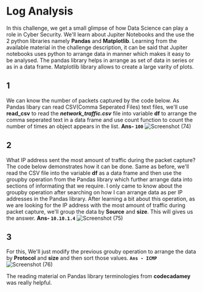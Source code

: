 # Log Analysis

In this challenge, we get a small glimpse of how Data Science can play a role in Cyber Security. We'll learn about Jupiter Notebooks and the use the 2 python libraries namely **Pandas** and **Matplotlib**. Learning from the available material in the challenge description, it can be said that Jupiter notebooks uses python to arrange data in manner which makes it easy to be analysed. The pandas library helps in arrange as set of data in series or as in a data frame. Matplotlib library allows to create a large varity of plots.

## 1
We can know the number of packets captured by the code below. As Pandas libary can read CSV(Comma Seperated Files) text files, we'll use **read_csv** to read the **_network_traffic.csv_** file into variable **df** to arrange the comma seperated text in a data frame and use count function to count the number of times an object appears in the list.
**Ans- `100`**
![Screenshot (74)](https://github.com/Wixter07/HARSHITH-JTP-2/assets/150792650/c2d919c7-0808-4599-9681-5589583deba8)

## 2
What IP address sent the most amount of traffic during the packet capture? The code below demonstrates how it can be done. Same as before, we'll read the CSV file into the variable **df** as a data frame and then use the groupby operation from the Pandas library which further arrange data into sections of informating that we require. I only came to know about the groupby operation after searching on how I can arrange data as per IP addresses in the Pandas library. After learning a bit about this operation, as we are looking for the IP address with the most amount of traffic during packet capture, we'll group the  data by **Source** and **size**. This will gives us the answer.
**Ans- `10.10.1.4`**
![Screenshot (75)](https://github.com/Wixter07/HARSHITH-JTP-2/assets/150792650/eecfe7d0-0556-4588-85a4-1b4d55af43d7)

## 3
For this, We'll just modify the previous grouby operation to arrange the data by **Protocol** and **size** and then sort those values.
**`Ans - ICMP`**
![Screenshot (76)](https://github.com/Wixter07/HARSHITH-JTP-2/assets/150792650/e8f282f4-8ad9-4efd-ac9b-aba01142b9ee)

The reading material on Pandas library terminologies from **codecadamey** was really helpful.

